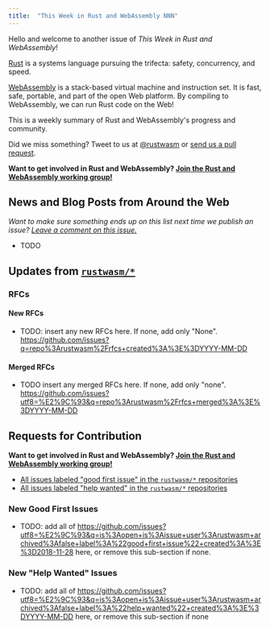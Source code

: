 ```yaml
---
title:  "This Week in Rust and WebAssembly NNN"
---
```


Hello and welcome to another issue of *This Week in Rust and WebAssembly*!

[Rust](https://rust-lang.org) is a systems language pursuing the trifecta:
safety, concurrency, and speed.

[WebAssembly](http://webassembly.org) is a stack-based virtual machine and
instruction set. It is fast, safe, portable, and part of the open Web
platform. By compiling to WebAssembly, we can run Rust code on the Web!

This is a weekly summary of Rust and WebAssembly's progress and community.

Did we miss something? Tweet to us at [@rustwasm](https://twitter.com/rustwasm)
or [send us a pull request](https://github.com/rustwasm/rustwasm.github.io).

**Want to get involved in Rust and WebAssembly? [Join the Rust and WebAssembly working group!][get-involved]**

<!-- TODO: check recent r/rust and users.rust-lang.org posts for "wasm" and "webassembly": -->
<!-- https://github.com/rustwasm/team/issues/79 -->
<!-- https://www.reddit.com/r/rust/search?q=wasm&sort=relevance&restrict_sr=on&t=month -->
<!-- https://www.reddit.com/r/rust/search?q=webassembly&restrict_sr=on&sort=relevance&t=month -->
<!-- https://users.rust-lang.org/search?q=wasm%20after%3A2018-06-01 -->
<!-- https://users.rust-lang.org/search?q=webassembly%20after%3A2018-06-01 -->

## News and Blog Posts from Around the Web

*Want to make sure something ends up on this list next time we publish an issue?
[Leave a comment on this issue.](https://github.com/rustwasm/team/issues/79)*

* TODO

## Updates from [`rustwasm/*`](https://github.com/rustwasm)

### RFCs

#### New RFCs

* TODO: insert any new RFCs here. If none, add only
  "None". https://github.com/issues?q=repo%3Arustwasm%2Frfcs+created%3A%3E%3DYYYY-MM-DD

#### Merged RFCs

* TODO insert any merged RFCs here. If none, add only
  "none". https://github.com/issues?utf8=%E2%9C%93&q=repo%3Arustwasm%2Frfcs+merged%3A%3E%3DYYYY-MM-DD

<!-- TODO: insert links to everything labeled "TWiRaWA" here. Categorize by repo, -->
<!-- alphetical order. -->
<!-- https://github.com/issues?q=user%3Arustwasm+label%3ATWiRaWA+merged%3A%3E%3DYYYY-MM-DD+ -->

<!-- TODO: inspect the output of `pulls_since -o rustwasm -s dd.mm.yyyy`, where -->
<!-- "dd.mm.yyyy" is the date the *last* newsletter was published. If anything is -->
<!-- notable, also insert it here! See https://github.com/budziq/pulls_since or run -->
<!-- `cargo install pulls_since`. -->

## Requests for Contribution

**Want to get involved in Rust and WebAssembly? [Join the Rust and WebAssembly
working group!][get-involved]**

* [All issues labeled "good first issue" in the `rustwasm/*` repositories](https://github.com/issues?q=is%3Aopen+is%3Aissue+user%3Arustwasm+archived%3Afalse+label%3A%22good+first+issue%22)
* [All issues labeled "help wanted" in the `rustwasm/*` repositories](https://github.com/issues?q=is%3Aopen+is%3Aissue+user%3Arustwasm+archived%3Afalse+label%3A%22help+wanted%22)

### New Good First Issues

* TODO: add all of
  https://github.com/issues?utf8=%E2%9C%93&q=is%3Aopen+is%3Aissue+user%3Arustwasm+archived%3Afalse+label%3A%22good+first+issue%22+created%3A%3E%3D2018-11-28
  here, or remove this sub-section if none.

### New "Help Wanted" Issues

* TODO: add all of
  https://github.com/issues?utf8=%E2%9C%93&q=is%3Aopen+is%3Aissue+user%3Arustwasm+archived%3Afalse+label%3A%22help+wanted%22+created%3A%3E%3DYYYY-MM-DD
  here, or remove this sub-section if none

[get-involved]: https://github.com/rustwasm/team/blob/master/README.md#get-involved
